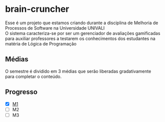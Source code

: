 # brain-cruncher
Esse é um projeto que estamos criando durante a disciplina de Melhoria de Processos de Software na Universidade UNIVALI<br>
O sistema caracteriza-se por ser um gerenciador de avaliações gamificadas para auxiliar professores a testarem os conhecimentos dos estudantes na matéria de Lógica de Programação<br>
## Médias
O semestre é dividido em 3 médias que serão liberadas gradativamente para completar o conteúdo.<br>
## Progresso
- [x] [M1](./m1/README.md)<br>
- [ ] M2<br>
- [ ] M3<br>
